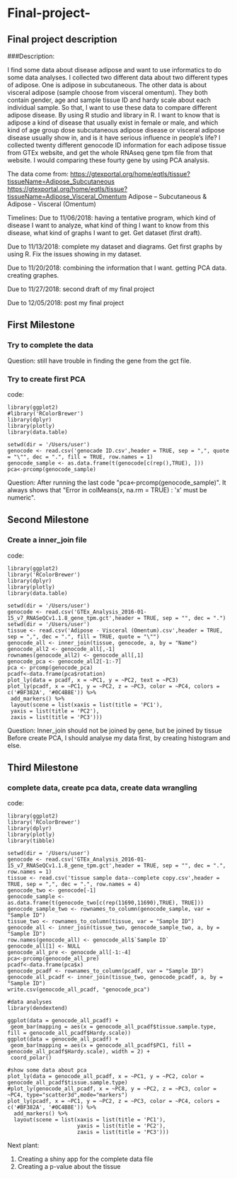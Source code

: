 # Final-project-
## Final project description 
###Description:

I find some data about disease adipose and want to use informatics to do some data analyses. I collected two different data about two different types of adipose. One is adipose in subcutaneous. The other data is about visceral adipose (sample choose from visceral omentum). They both contain gender, age and sample tissue ID and hardy scale about each individual sample. So that, I want to use these data to compare different adipose disease. By using R studio and library in R. I want to know that is adipose a kind of disease that usually exist in female or male, and which kind of age group dose subcutaneous adipose disease or visceral adipose disease usually show in, and is it have serious influence in people’s life? I collected twenty different genocode ID information for each adipose tissue from GTEx website, and get the whole RNAseq gene tpm file from that website. I would comparing these fourty gene by using PCA analysis. 

The data come from:
https://gtexportal.org/home/eqtls/tissue?tissueName=Adipose_Subcutaneous 
https://gtexportal.org/home/eqtls/tissue?tissueName=Adipose_Visceral_Omentum
Adipose – Subcutaneous & Adipose - Visceral (Omentum)

Timelines:
Due to 11/06/2018: having a tentative program, which kind of disease I want to analyze, what kind of thing I want to know from this disease, what kind of graphs I want to get. Get dataset (first draft).

Due to 11/13/2018: complete my dataset and diagrams. Get first graphs by using R. Fix the issues showing in my dataset.

Due to 11/20/2018: combining the information that I want. getting PCA data. creating graphes.

Due to 11/27/2018: second draft of my final project 

Due to 12/05/2018: post my final project


## First Milestone 
### Try to complete the data 

Question: still have trouble in finding the gene from the gct file.

### Try to create first PCA 
code:
```{r}
library(ggplot2)
#library('RColorBrewer')
library(dplyr)
library(plotly)
library(data.table)

setwd(dir = '/Users/user')
genocode <- read.csv('genocade ID.csv',header = TRUE, sep = ",", quote = "\"", dec = ".", fill = TRUE, row.names = 1)
genocode_sample <- as.data.frame(t(genocode[c(rep(),TRUE), ]))
pca<-prcomp(genocode_sample)

```
Question: After running the last code "pca<-prcomp(genocode_sample)". It always shows that "Error in colMeans(x, na.rm = TRUE) : 'x' must be numeric".


## Second Milestone
### Create a inner_join file 

code:
```{r}
library(ggplot2)
library('RColorBrewer')
library(dplyr)
library(plotly)
library(data.table)

setwd(dir = '/Users/user')
genocode <- read.csv('GTEx_Analysis_2016-01-15_v7_RNASeQCv1.1.8_gene_tpm.gct',header = TRUE, sep = "", dec = ".")
setwd(dir = '/Users/user')
tissue <- read.csv('Adipose - Visceral (Omentum).csv',header = TRUE, sep = ",", dec = ".", fill = TRUE, quote = "\"")
genocode_all <- inner_join(tissue, genocode, a, by = "Name")
genocode_all2 <- genocode_all[,-1]
rownames(genocode_all2) <- genocode_all[,1]
genocode_pca <- genocode_all2[-1:-7]
pca <- prcomp(genocode_pca)
pcadf<-data.frame(pca$rotation)
plot_ly(data = pcadf, x = ~PC1, y = ~PC2, text = ~PC3)
plot_ly(pcadf, x = ~PC1, y = ~PC2, z = ~PC3, color = ~PC4, colors = c('#BF382A', '#0C4B8E')) %>%
 add_markers() %>%
 layout(scene = list(xaxis = list(title = 'PC1'),
 yaxis = list(title = 'PC2'),
 zaxis = list(title = 'PC3')))
 ```
 
 Question:
 Inner_join should not be joined by gene, but be joined by tissue 
 Before create PCA, I should analyse my data first, by creating histogram and else.
 

## Third Milestone
### complete data, create pca data, create data wrangling 

code:
```{r}
library(ggplot2)
library('RColorBrewer')
library(dplyr)
library(plotly)
library(tibble)

setwd(dir = '/Users/user')
genocode <- read.csv('GTEx_Analysis_2016-01-15_v7_RNASeQCv1.1.8_gene_tpm.gct',header = TRUE, sep = "", dec = ".", row.names = 1)
tissue <- read.csv('tissue sample data--complete copy.csv',header = TRUE, sep = ",", dec = ".", row.names = 4)
genocode_two <- genocode[-1]
genocode_sample <- as.data.frame(t(genocode_two[c(rep(11690,11690),TRUE), TRUE]))
genocode_sample_two <- rownames_to_column(genocode_sample, var = "Sample ID")
tissue_two <- rownames_to_column(tissue, var = "Sample ID")
genocode_all <- inner_join(tissue_two, genocode_sample_two, a, by = "Sample ID")
row.names(genocode_all) <- genocode_all$`Sample ID`
genocode_all[1] <- NULL
genocode_all_pre <- genocode_all[-1:-4]
pca<-prcomp(genocode_all_pre)
pcadf<-data.frame(pca$x)
genocode_pcadf <- rownames_to_column(pcadf, var = "Sample ID")
genocode_all_pcadf <- inner_join(tissue_two, genocode_pcadf, a, by = "Sample ID")
write.csv(genocode_all_pcadf, "genocode_pca")
```

```{r} 
#data analyses
library(dendextend)

ggplot(data = genocode_all_pcadf) +
 geom_bar(mapping = aes(x = genocode_all_pcadf$tissue.sample.type, fill = genocode_all_pcadf$Hardy.scale))
ggplot(data = genocode_all_pcadf) +
 geom_bar(mapping = aes(x = genocode_all_pcadf$PC1, fill = genocode_all_pcadf$Hardy.scale), width = 2) +
 coord_polar()
```
```{r}
#show some data about pca 
plot_ly(data = genocode_all_pcadf, x = ~PC1, y = ~PC2, color = genocode_all_pcadf$tissue.sample.type)
#plot_ly(genocode_all_pcadf, x = ~PC8, y = ~PC2, z = ~PC3, color = ~PC4, type="scatter3d",mode="markers")
plot_ly(pcadf, x = ~PC1, y = ~PC2, z = ~PC3, color = ~PC4, colors = c('#BF382A', '#0C4B8E')) %>%
  add_markers() %>%
  layout(scene = list(xaxis = list(title = 'PC1'),
                      yaxis = list(title = 'PC2'),
                      zaxis = list(title = 'PC3')))
```

Next plant:
1. Creating a shiny app for the complete data file
2. Creating a p-value about the tissue 
